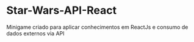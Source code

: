 # Star-Wars-API-React
Minigame criado para aplicar conhecimentos em ReactJs e consumo de dados externos via API
